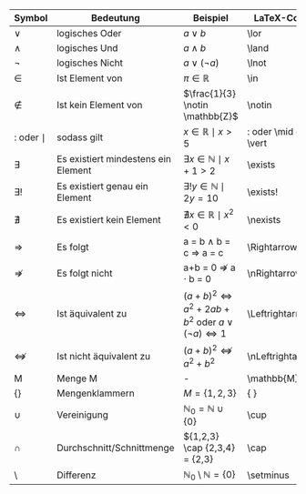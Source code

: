 
| Symbol             | Bedeutung                           | Beispiel                                                                            | LaTeX-Code             |
| ------------------ | ----------------------------------- | ----------------------------------------------------------------------------------- | ---------------------- |
| $\lor$             | logisches Oder                      | $a \lor b$                                                                          | \lor                   |
| $\land$            | logisches Und                       | $a \land b$                                                                         | \land                  |
| $\lnot$            | logisches Nicht                     | $a \lor (\lnot a)$                                                                  | \lnot                  |
| $\in$              | Ist Element von                     | $\pi \in \mathbb{R}$                                                                | \in                    |
| $\notin$           | Ist kein Element von                | $\frac{1}{3} \notin \mathbb{Z}$                                                     | \notin                 |
| : oder $\mid$      | sodass gilt                         | $x \in \mathbb{R} \mid x >5$                                                        | : oder \mid oder \vert |
| $\exists$          | Es existiert mindestens ein Element | $\exists x \in \mathbb{N} \mid x +1 > 2$                                            | \exists                |
| $\exists$!         | Es existiert genau ein Element      | $\exists ! y \in \mathbb{N} \mid 2y = 10$                                           | \exists!               |
| $\nexists$         | Es existiert kein Element           | $\nexists x \in \mathbb{R} \mid x^2 < 0$                                            | \nexists               |
| $\Rightarrow$      | Es folgt                            | a = b $\land$ b = c $\Rightarrow$ a = c                                             | \Rightarrow            |
| $\nRightarrow$     | Es folgt nicht                      |     a+b = 0 $\nRightarrow$ a $\cdot$ b = 0                                                                                | \nRightarrow           |
| $\Leftrightarrow$  | Ist äquivalent zu                   | $(a+b)^2 \Leftrightarrow a^2 + 2ab + b^2$ oder $a \lor (\lnot a) \Leftrightarrow 1$ | \Leftrightarrow        |
| $\nLeftrightarrow$ | Ist nicht äquivalent zu             | $(a+b)^2 \nLeftrightarrow a^2 + b^2$                                                | \nLeftrightarrow       |
| M                  | Menge M                             | -                                                                                   | \mathbb{M}             |
| $\{ \}$            | Mengenklammern                      | $M = \{ 1, 2 ,3 \}$                                                                 | \{ \}                  |
| $\cup$             | Vereinigung                         | $\mathbb{N}_0 = \mathbb{N} \cup \{0\}$                                              | \cup                   |
| $\cap$             |      Durchschnitt/Schnittmenge                              |  $\{1,2,3\} \cap \{2,3,4\} = \{2,3\}                                                                                   |            \cap            |
| $\setminus$                    |           Differenz                          |        $\mathbb{N}_0 \setminus \mathbb{N} = \{ 0 \}$                                                                              |    \setminus                    |

